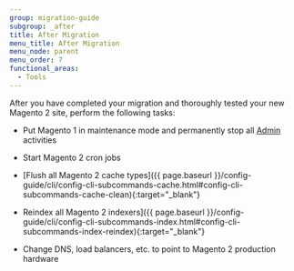 ```yaml
---
group: migration-guide
subgroup: _after
title: After Migration
menu_title: After Migration
menu_node: parent
menu_order: 7
functional_areas:
  - Tools
---
```


After you have completed your migration and thoroughly tested your new Magento 2 site, perform the following tasks:

* Put Magento 1 in maintenance mode and permanently stop all [Admin](https://glossary.magento.com/admin) activities

* Start Magento 2 cron jobs

* [Flush all Magento 2 cache types]({{ page.baseurl }}/config-guide/cli/config-cli-subcommands-cache.html#config-cli-subcommands-cache-clean){:target="_blank"}

* Reindex all Magento 2 indexers]({{ page.baseurl }}/config-guide/cli/config-cli-subcommands-index.html#config-cli-subcommands-index-reindex){:target="_blank"}

* Change DNS, load balancers, etc. to point to Magento 2 production hardware
